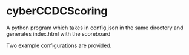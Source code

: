 # cyberCCDCScoring

A python program which takes in config.json in the same directory and generates index.html with the scoreboard

Two example configurations are provided.
